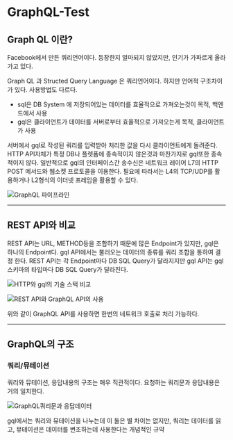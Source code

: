 # GraphQL-Test

## Graph QL 이란?

Facebook에서 만든 쿼리언어이다. 등장한지 얼마되지 않았지만, 인기가 가파르게 올라가고 있다.

Graph QL 과 Structed Query Language 은 쿼리언어이다. 하지만 언어적 구조차이가 있다.
사용방법도 다르다. 
* sql은 DB System 에 저장되어있는 데이터를 효율적으로 가져오는것이 목적, 백엔드에서 사용
* gql은 클라이언트가 데이터를 서버로부터 효율적으로 가져오는게 목적, 클라이언트가 사용

서버에서 gql로 작성된 쿼리를 입력받아 처리한 값을 다시 클라이언트에게 돌려준다. 
HTTP API자체가 특정 DB나 플렛폼에 종속적이지 않은것과 마찬가지로 gql또한 종속적이지 않다.
일반적으로 gql의 인터페이스간 송수신은 네트워크 레이어 L7의 HTTP POST 메서드와 웹소켓 프로토콜을 이용한다.
필요에 따라서는 L4의 TCP/UDP를 활용하거나 L2형식의 이더넷 프레임을 활용할 수 있다.

![GraphQL 파이프라인](https://user-images.githubusercontent.com/48010847/66223332-2fdbc080-e70e-11e9-8dff-bd03c560e9a6.png)

---
## REST API와 비교

REST API는 URL, METHOD등을 조합하기 때문에 많은 Endpoint가 있지만, gql은 하나의 Endpoint다.
gql API에서는 불러오는 데이터의 종류를 쿼리 조합을 통하여 결정 한다. 
REST API는 각 Endpoint마다 DB SQL Query가 달라지지만 gql API는 gql 스키마의 타입마다 DB SQL Query가 달라진다.

![HTTP와 gql의 기술 스택 비교](https://user-images.githubusercontent.com/48010847/66223703-12f3bd00-e70f-11e9-9988-8df4741860ca.png)

![REST API와 GraphQL API의 사용](https://user-images.githubusercontent.com/48010847/66223713-18e99e00-e70f-11e9-9839-f359a1b57ec4.png)

위와 같이 GraphQL API를 사용하면 한번의 네트워크 호출로 처리 가능하다.
    
---

## GraphQL의 구조

### 쿼리/뮤테이션

쿼리와 뮤테이션, 응답내용의 구조는 매우 직관적이다. 요청하는 쿼리문과 응답내용은 거의 일치한다.

![GraphQL쿼리문과 응답데이터](https://user-images.githubusercontent.com/48010847/66233955-738ef400-e727-11e9-9ec1-dbe6ff3e457d.png)

gql에서는 쿼리와 뮤테이션을 나누는데 이 둘은 별 차이는 없지만, 쿼리는 데이터를 읽고, 뮤테이션은 데이터를 변조하는데 사용한다는 개념적인 규약

